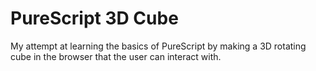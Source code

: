 # PureScript 3D Cube

My attempt at learning the basics of PureScript by making a 3D rotating cube in the browser that the user can interact with.
